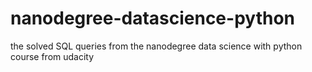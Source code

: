 # nanodegree-datascience-python
the solved SQL queries from the nanodegree data science with python course from udacity
